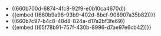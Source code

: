- ((660b700d-6874-4fc8-92f9-e0b10ca4670d))
- {{embed ((660b9a96-93b9-402d-8bcf-908907a35b82))}}
- ((660b7c97-b4c8-48d8-824a-d17a2bf3fe69))
- {{embed ((65f78b91-757f-430b-8996-d7ae97e6cb42))}}